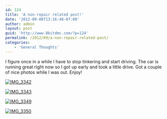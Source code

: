 ```yaml
---
id: 124
title: 'A non-repair related post!'
date: '2012-09-08T13:16:48-07:00'
author: admin
layout: post
guid: 'http://www.8bitdmc.com/?p=124'
permalink: /2012/09/a-non-repair-related-post/
categories:
    - 'General Thoughts'
---
```


I figure once in a while I have to stop tinkering and start driving. The car is running great right now so I got up early and took a little drive. Got a couple of nice photos while I was out. Enjoy!

[![](/assets/images2012/09/IMG_3342-300x225.jpg "IMG_3342")](/assets/images2012/09/IMG_3342.jpg)

[![](/assets/images2012/09/IMG_3343-300x225.jpg "IMG_3343")](/assets/images2012/09/IMG_3343.jpg)

[![](/assets/images2012/09/IMG_3349-300x225.jpg "IMG_3349")](/assets/images2012/09/IMG_3349.jpg)

[![](/assets/images2012/09/IMG_3350-300x225.jpg "IMG_3350")](/assets/images2012/09/IMG_3350.jpg)